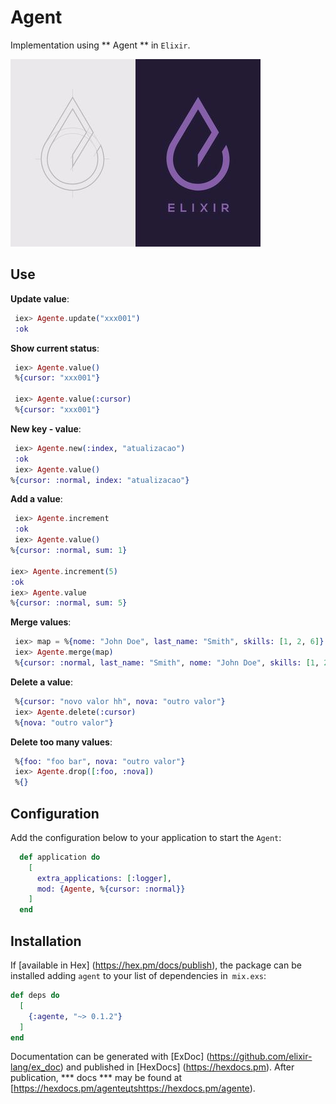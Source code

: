 # Agent
Implementation using ** Agent ** in `Elixir`.

![alt-text](elixir_logo2.jpg)

## Use
**Update value**:
```elixir
 iex> Agente.update("xxx001")
 :ok
```
**Show current status**:
```elixir
 iex> Agente.value()
 %{cursor: "xxx001"}

 iex> Agente.value(:cursor)
 %{cursor: "xxx001"}
```
**New key - value**:
```elixir
 iex> Agente.new(:index, "atualizacao")
 :ok
 iex> Agente.value()
%{cursor: :normal, index: "atualizacao"}
```

**Add a value**:
```elixir
 iex> Agente.increment
 :ok
 iex> Agente.value()
%{cursor: :normal, sum: 1}

iex> Agente.increment(5)
:ok
iex> Agente.value
%{cursor: :normal, sum: 5}
```

**Merge values**:
```elixir
 iex> map = %{nome: "John Doe", last_name: "Smith", skills: [1, 2, 6]}
 iex> Agente.merge(map)
 %{cursor: :normal, last_name: "Smith", nome: "John Doe", skills: [1, 2, 6]}
```

**Delete a value**:
```elixir
 %{cursor: "novo valor hh", nova: "outro valor"}
 iex> Agente.delete(:cursor)
 %{nova: "outro valor"}
```

**Delete too many values**:
```elixir
 %{foo: "foo bar", nova: "outro valor"}
 iex> Agente.drop([:foo, :nova])
 %{}
```

## Configuration
Add the configuration below to your application to start the ```Agent```:
```elixir
  def application do
    [
      extra_applications: [:logger],
      mod: {Agente, %{cursor: :normal}}
    ]
  end
```

## Installation

If [available in Hex] (https://hex.pm/docs/publish), the package can be installed
adding `agent` to your list of dependencies in` mix.exs`:

```elixir
def deps do
  [
    {:agente, "~> 0.1.2"}
  ]
end
```

Documentation can be generated with [ExDoc] (https://github.com/elixir-lang/ex_doc)
and published in [HexDocs] (https://hexdocs.pm). After publication, *** docs *** may
be found at [https://hexdocs.pm/agenteцtshttps://hexdocs.pm/agente).
